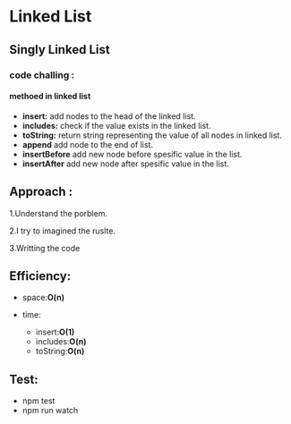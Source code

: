 # Linked List


## Singly Linked List

### code challing :
#### methoed in linked list
- **insert:** add nodes to the head of the linked list.
- **includes:** check if the value exists in the linked list.
- **toString:** return string representing the value of all nodes in linked list.
- **append** add node to the end of list.
- **insertBefore** add new node before spesific value in the list.
- **insertAfter** add new node after spesific value in the list.


## Approach :

1.Understand the porblem.

2.I try to imagined the ruslte.

3.Writting the code

##  Efficiency:
 - space:**O(n)**

 - time:
   - insert:**O(1)**
   - includes:**O(n)**
   - toString:**O(n)**


## Test:
 - npm test
 - npm run watch   

